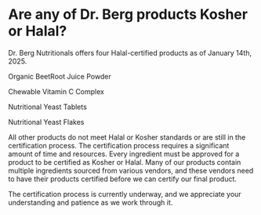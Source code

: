 # Are any of Dr. Berg products Kosher or Halal?

Dr. Berg Nutritionals offers four Halal-certified products as of January 14th, 2025.

Organic BeetRoot Juice Powder

Chewable Vitamin C Complex

Nutritional Yeast Tablets

Nutritional Yeast Flakes

All other products do not meet Halal or Kosher standards or are still in the certification process. The certification process requires a significant amount of time and resources. Every ingredient must be approved for a product to be certified as Kosher or Halal. Many of our products contain multiple ingredients sourced from various vendors, and these vendors need to have their products certified before we can certify our final product.

The certification process is currently underway, and we appreciate your understanding and patience as we work through it.